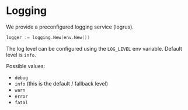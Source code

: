 # Logging

We provide a preconfigured logging service (logrus).

```go
logger := logging.New(env.New())
```

The log level can be configured using the `LOG_LEVEL` env variable. Default level is `info`.

Possible values:

- `debug`
- `info` (this is the default / fallback level)
- `warn`
- `error`
- `fatal`
